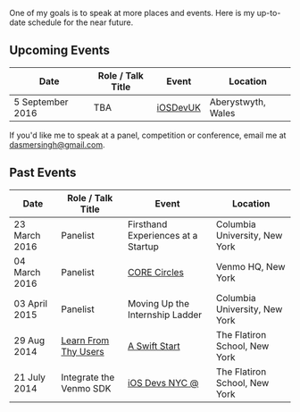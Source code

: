 One of my goals is to speak at more places and events. Here is my up-to-date schedule for the near future.

## Upcoming Events

| Date        | Role / Talk Title | Event | Location |
| ----------- | ----- | ----- | -------- |
| 5 September 2016 | TBA | [iOSDevUK][1] | Aberystwyth, Wales |


If you'd like me to speak at a panel, competition or conference, email me at <dasmersingh@gmail.com>.

## Past Events

| Date        | Role / Talk Title | Event | Location |
| ----------- | ----- | ----- | -------- |
| 23 March 2016 | Panelist | Firsthand Experiences at a Startup | Columbia University,  New York |
| 04 March 2016 | Panelist | [CORE Circles][5] | Venmo HQ, New York |
| 03 April 2015 | Panelist | Moving Up the Internship Ladder |Columbia University,  New York |
| 29 Aug 2014 | [Learn From Thy Users][4] | [A Swift Start][3] | The Flatiron School, New York |
| 21 July 2014 | Integrate the Venmo SDK | [iOS Devs NYC @ ][2] | The Flatiron School, New York |

[1]: http://www.iosdevuk.com/
[2]: http://www.meetup.com/iOS-Devs-NYC/events/194385732/
[3]: http://aswiftstart.com/
[4]: https://speakerdeck.com/dasmer/learn-from-thy-users
[5]: http://coreatcu.com/corecircles

